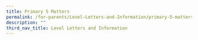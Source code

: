 ```yaml
---
title: Primary 5 Matters
permalink: /for-parents/Level-Letters-and-Information/primary-5-matters
description: ""
third_nav_title: Level Letters and Information
---
```


